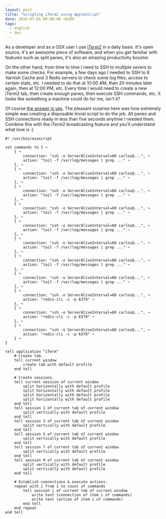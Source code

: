```yaml
---
layout: post
title: "Scripting iTerm2 using AppleScript"
date: 2016-07-05 09:00:00 +0200
tags:
  - english
  - dev
---
```


As a developer and as a OSX user I use [iTerm2](https://www.iterm2.com) in a daily basis. It's open source, it's an awesome piece of software, and when you get familiar with features such as split panes, it's also an amazing productivity booster.

<!--more-->

On the other hand, from time to time I need to SSH to multiple severs to make some checks. For example, a few days ago I needed to SSH to 8 Varnish Cache and 3 Redis servers to check some log files, access to certain stats, etc. I needed to do that at 10:00 AM, then 20 minutes later again, then at 12:00 PM, etc. Every time I would need to create a new iTerm2 tab, then create enough panes, then execute SSH commands, etc. It looks like something a machine could do for me, isn't it?

Of course [the answer is yes](https://www.iterm2.com/documentation-scripting.html). The pleasant surprise here was how extremely simple was creating a disposable trivial script to do the job. All panes and SSH connections ready in less than five seconds anytime I needed them. Combine this with the iTerm2 broadcasting feature and you'll understand what love is :)️

    #! /usr/bin/osascript

    set commands to { ¬
        { ¬
            connection: "ssh -o ServerAliveInterval=60 carlos@...", ¬
            action: "tail -f /var/log/messages | grep ..." ¬
        }, ¬
        { ¬
            connection: "ssh -o ServerAliveInterval=60 carlos@...", ¬
            action: "tail -f /var/log/messages | grep ..." ¬
        }, ¬
        { ¬
            connection: "ssh -o ServerAliveInterval=60 carlos@...", ¬
            action: "tail -f /var/log/messages | grep ..." ¬
        }, ¬
        { ¬
            connection: "ssh -o ServerAliveInterval=60 carlos@...", ¬
            action: "tail -f /var/log/messages | grep ..." ¬
        }, ¬
        { ¬
            connection: "ssh -o ServerAliveInterval=60 carlos@...", ¬
            action: "tail -f /var/log/messages | grep ..." ¬
        }, ¬
        { ¬
            connection: "ssh -o ServerAliveInterval=60 carlos@...", ¬
            action: "tail -f /var/log/messages | grep ..." ¬
        }, ¬
        { ¬
            connection: "ssh -o ServerAliveInterval=60 carlos@...", ¬
            action: "tail -f /var/log/messages | grep ..." ¬
        }, ¬
        { ¬
            connection: "ssh -o ServerAliveInterval=60 carlos@...", ¬
            action: "tail -f /var/log/messages | grep ..." ¬
        }, ¬
        { ¬
            connection: "ssh -o ServerAliveInterval=60 carlos@...", ¬
            action: "redis-cli -c -p 6379" ¬
        }, ¬
        { ¬
            connection: "ssh -o ServerAliveInterval=60 carlos@...", ¬
            action: "redis-cli -c -p 6379" ¬
        }, ¬
        { ¬
            connection: "ssh -o ServerAliveInterval=60 carlos@...", ¬
            action: "redis-cli -c -p 6379" ¬
        } ¬
    }

    tell application "iTerm"
        # Create tab.
        tell current window
            create tab with default profile
        end tell

        # Create sessions.
        tell current session of current window
            split horizontally with default profile
            split horizontally with default profile
            split horizontally with default profile
            split horizontally with default profile
        end tell
        tell session 1 of current tab of current window
            split vertically with default profile
        end tell
        tell session 3 of current tab of current window
            split vertically with default profile
        end tell
        tell session 5 of current tab of current window
            split vertically with default profile
        end tell
        tell session 7 of current tab of current window
            split vertically with default profile
        end tell
        tell session 9 of current tab of current window
            split vertically with default profile
            split vertically with default profile
        end tell

        # Establish connections & execute actions.
        repeat with i from 1 to count of commands
            tell session i of current tab of current window
                write text (connection of item i of commands)
                write text (action of item i of commands)
            end tell
        end repeat
    end tell
